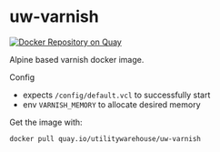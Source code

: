 # uw-varnish

[![Docker Repository on Quay](https://quay.io/repository/utilitywarehouse/uw-varnish/status "Docker Repository on Quay")](https://quay.io/repository/utilitywarehouse/uw-varnish)

Alpine based varnish docker image.

Config

* expects `/config/default.vcl` to successfully start
* env `VARNISH_MEMORY` to allocate desired memory

Get the image with:

```
docker pull quay.io/utilitywarehouse/uw-varnish
```